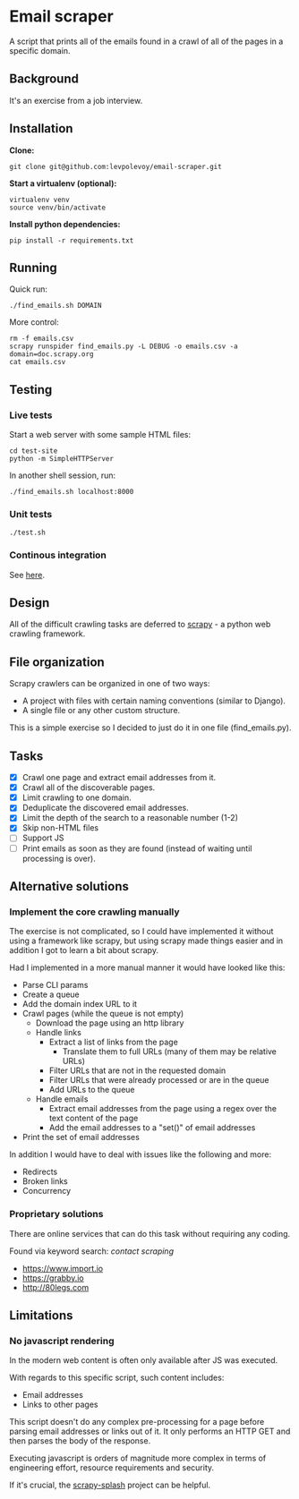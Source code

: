 # Email scraper

A script that prints all of the emails found in a crawl of all of the pages in a specific domain.

## Background

It's an exercise from a job interview.

## Installation

**Clone:**

```
git clone git@github.com:levpolevoy/email-scraper.git
```

**Start a virtualenv (optional):**

```
virtualenv venv
source venv/bin/activate
```

**Install python dependencies:**

```
pip install -r requirements.txt
```

## Running

Quick run:
```
./find_emails.sh DOMAIN
```

More control:
```
rm -f emails.csv
scrapy runspider find_emails.py -L DEBUG -o emails.csv -a domain=doc.scrapy.org
cat emails.csv
```

## Testing

### Live tests

Start a web server with some sample HTML files:
```
cd test-site
python -m SimpleHTTPServer
```

In another shell session, run:

```
./find_emails.sh localhost:8000
```

### Unit tests

```
./test.sh
```

### Continous integration

See [here](https://circleci.com/gh/levpolevoy/email-scraper).

## Design

All of the difficult crawling tasks are deferred to
[scrapy](http://scrapy.org/) - a python web crawling framework.

## File organization

Scrapy crawlers can be organized in one of two ways:

- A project with files with certain naming conventions (similar to Django).
- A single file or any other custom structure.

This is a simple exercise so I decided to just do it in one file (find_emails.py).

## Tasks

- [X] Crawl one page and extract email addresses from it.
- [X] Crawl all of the discoverable pages.
- [X] Limit crawling to one domain.
- [X] Deduplicate the discovered email addresses.
- [X] Limit the depth of the search to a reasonable number (1-2)
- [X] Skip non-HTML files
- [ ] Support JS
- [ ] Print emails as soon as they are found (instead of waiting until processing is over).

## Alternative solutions

### Implement the core crawling manually

The exercise is not complicated, so I could have implemented it
without using a framework like scrapy, but using scrapy made things
easier and in addition I got to learn a bit about scrapy.

Had I implemented in a more manual manner it would have looked like this:

- Parse CLI params
- Create a queue
- Add the domain index URL to it
- Crawl pages (while the queue is not empty)
    - Download the page using an http library
    - Handle links
        - Extract a list of links from the page
            - Translate them to full URLs (many of them may be relative URLs)
        - Filter URLs that are not in the requested domain
        - Filter URLs that were already processed or are in the queue
        - Add URLs to the queue
    - Handle emails
        - Extract email addresses from the page using a regex over the text content of the page
        - Add the email addresses to a "set()" of email addresses
- Print the set of email addresses

In addition I would have to deal with issues like the following and more:

- Redirects
- Broken links
- Concurrency

### Proprietary solutions

There are online services that can do this task without requiring any coding.

Found via keyword search: *contact scraping*

* https://www.import.io
* https://grabby.io
* http://80legs.com

## Limitations

### No javascript rendering

In the modern web content is often only available after JS was executed.

With regards to this specific script, such content includes:
- Email addresses
- Links to other pages

This script doesn't do any complex pre-processing for a page before
parsing email addresses or links out of it. It only performs an HTTP GET and
then parses the body of the response.

Executing javascript is orders of magnitude more complex in terms
of engineering effort, resource requirements and security.

If it's crucial, the [scrapy-splash](https://github.com/scrapy-plugins/scrapy-splash)
project can be helpful.

